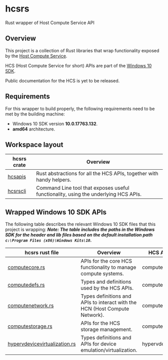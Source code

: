 # hcsrs
Rust wrapper of Host Compute Service API

## Overview

This project is a collection of Rust libraries that wrap functionality exposed by the [Host Compute Service](https://blogs.technet.microsoft.com/virtualization/2017/01/27/introducing-the-host-compute-service-hcs/).

HCS (Host Compute Service for short) APIs are part of the [Windows 10 SDK](https://developer.microsoft.com/en-us/windows/downloads/windows-10-sdk).

Public documentation for the HCS is yet to be released.

## Requirements

For this wrapper to build properly, the following requirements need to be met by the building machine:

- Windows 10 SDK version **10.0.17763.132**.
- **amd64** architecture.

## Workspace layout

| hcsrs crate | Overview |
| -- | -- |
| [hcsapis](/src/hcsapis) | Rust abstractions for all the HCS APIs, together with handy helpers. |
| [hcsrscli](/src/hcsrscli) | Command Line tool that exposes useful functionality, using the underlying HCS APIs. |

## Wrapped Windows 10 SDK APIs

The following table describes the relevant Windows 10 SDK files that this project is wrapping:
**_Note: The table includes the paths in the Windows SDK for the header and lib files based on the default installation path `c:\Program Files (x86)\Windows Kits\10`._**

| hcsrs rust file | Overview | HCS API C Header file | .h path in SDK | .lib path in SDK |
| -- | -- | -- | -- | -- |
| [computecore.rs](/src/hcsapis/computecore.rs) | APIs for the core HCS functionality to manage compute systems. | computecore.h | C:\Program Files (x86)\Windows Kits\10\Include\10.0.17763.0\um\computecore.h | C:\Program Files (x86)\Windows Kits\10\Lib\10.0.17763.0\um\x64\computecore.lib |
| [computedefs.rs](/src/hcsapis/computedefs.rs) | Types and definitions used by the HCS APIs. | computedefs.h | C:\Program Files (x86)\Windows Kits\10\Include\10.0.17763.0\um\computedefs.h | C:\Program Files (x86)\Windows Kits\10\Lib\10.0.17763.0\um\x64\computedefs.lib |
| [computenetwork.rs](/src/hcsapis/computenetwork.rs) | Types definitions and APIs to interact with the HCN (Host Compute Network). | computenetwork.h | C:\Program Files (x86)\Windows Kits\10\Include\10.0.17763.0\um\computenetwork.h | C:\Program Files (x86)\Windows Kits\10\Lib\10.0.17763.0\um\x64\computenetwork.lib |
| [computestorage.rs](/src/hcsapis/computestorage.rs) | APIs for the HCS storage management. | computestorage.h | C:\Program Files (x86)\Windows Kits\10\Include\10.0.17763.0\um\computestorage.h | C:\Program Files (x86)\Windows Kits\10\Lib\10.0.17763.0\um\x64\computestorage.lib |
| [hypervdevicevirtualization.rs](/src/hcsapis/hypervdevicevirtualization.rs) | Types definitions and APIs for device emulation/virtualization. | hypervdevicevirtualization.h | C:\Program Files (x86)\Windows Kits\10\Include\10.0.17763.0\um\hypervdevicevirtualization.h | C:\Program Files (x86)\Windows Kits\10\Lib\10.0.17763.0\um\x64\vmdevicehost.lib |
